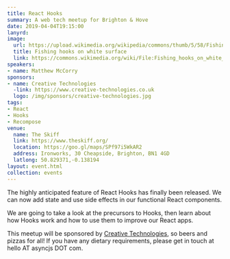 ```yaml
---
title: React Hooks
summary: A web tech meetup for Brighton & Hove
date: 2019-04-04T19:15:00
lanyrd: 
image:
  url: https://upload.wikimedia.org/wikipedia/commons/thumb/5/58/Fishing_hooks_on_white_surface.jpg/512px-Fishing_hooks_on_white_surface.jpg
  title: Fishing hooks on white surface
  link: https://commons.wikimedia.org/wiki/File:Fishing_hooks_on_white_surface.jpg
speakers:
- name: Matthew McCorry
sponsors:
- name: Creative Technologies
  -link: https://www.creative-technologies.co.uk
  logo: /img/sponsors/creative-technologies.jpg
tags:
- React
- Hooks
- Recompose
venue:
  name: The Skiff
  link: https://www.theskiff.org/
  location: https://goo.gl/maps/SPf97i5WkAR2
  address: Ironworks, 30 Cheapside, Brighton, BN1 4GD
  latlong: 50.829371,-0.138194
layout: event.html
collection: events
---
```


The highly anticipated feature of React Hooks has finally been released. We can now add state and use side effects in our functional React components.

We are going to take a look at the precursors to Hooks, then learn about how Hooks work and how to use them to improve our React apps.

This meetup will be sponsored by [Creative Technologies](https://www.creative-technologies.co.uk), so beers and pizzas for all! If you have any dietary requirements, please get in touch at hello AT asyncjs DOT com.
